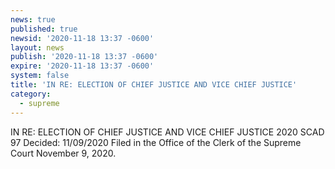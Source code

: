 ```yaml
---
news: true
published: true
newsid: '2020-11-18 13:37 -0600'
layout: news
publish: '2020-11-18 13:37 -0600'
expire: '2020-11-18 13:37 -0600'
system: false
title: 'IN RE: ELECTION OF CHIEF JUSTICE AND VICE CHIEF JUSTICE'
category:
  - supreme
---
```

IN RE: ELECTION OF CHIEF JUSTICE AND VICE CHIEF JUSTICE
2020 SCAD 97
Decided: 11/09/2020
Filed in the Office of the Clerk of the Supreme Court November 9, 2020.

